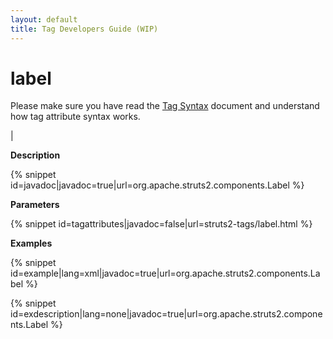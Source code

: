 ```yaml
---
layout: default
title: Tag Developers Guide (WIP)
---
```


# label


Please make sure you have read the [Tag Syntax](#PAGE_13927) document and understand how tag attribute syntax works.

| 

__Description__



{% snippet id=javadoc|javadoc=true|url=org.apache.struts2.components.Label %}

__Parameters__



{% snippet id=tagattributes|javadoc=false|url=struts2-tags/label.html %}

__Examples__



{% snippet id=example|lang=xml|javadoc=true|url=org.apache.struts2.components.Label %}


{% snippet id=exdescription|lang=none|javadoc=true|url=org.apache.struts2.components.Label %}
